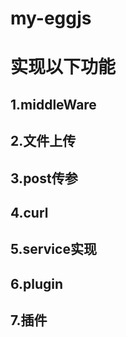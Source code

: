 # my-eggjs

# 实现以下功能
## 1.middleWare
## 2.文件上传
## 3.post传参
## 4.curl
## 5.service实现
## 6.plugin
## 7.插件

